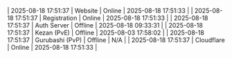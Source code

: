 | 2025-08-18 17:51:37 | Website | Online | 2025-08-18 17:51:33 |
| 2025-08-18 17:51:37 | Registration | Online | 2025-08-18 17:51:33 |
| 2025-08-18 17:51:37 | Auth Server | Offline | 2025-08-18 09:33:31 |
| 2025-08-18 17:51:37 | Kezan (PvE) | Offline | 2025-08-03 17:58:02 |
| 2025-08-18 17:51:37 | Gurubashi (PvP) | Offline | N/A |
| 2025-08-18 17:51:37 | Cloudflare | Online | 2025-08-18 17:51:33 |
